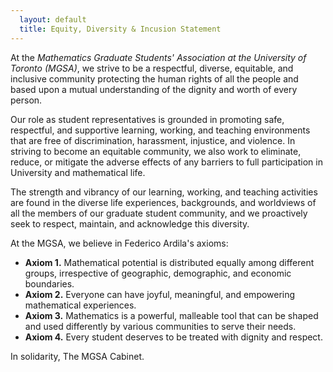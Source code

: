 ```yaml
---
  layout: default
  title: Equity, Diversity & Incusion Statement
---
```



At the _Mathematics Graduate Students' Association at the University of Toronto (MGSA)_, we strive to be a respectful, diverse, equitable, and inclusive community protecting the human rights of all the people and based upon a mutual understanding of the dignity and worth of every person.

Our role as student representatives is grounded in promoting safe, respectful, and supportive learning, working, and teaching environments that are free of discrimination, harassment, injustice, and violence. In striving to become an equitable community, we also work to eliminate, reduce, or mitigate the adverse effects of any barriers to full participation in University and mathematical life.

The strength and vibrancy of our learning, working, and teaching activities are found in the diverse life experiences, backgrounds, and worldviews of all the members of our graduate student community, and we proactively seek to respect, maintain, and acknowledge this diversity.

At the MGSA, we believe in Federico Ardila's axioms:

- **Axiom 1.** Mathematical potential is distributed equally among different groups, irrespective of geographic, demographic, and economic boundaries.
- **Axiom 2.** Everyone can have joyful, meaningful, and empowering mathematical experiences.
- **Axiom 3.** Mathematics is a powerful, malleable tool that can be shaped and used differently by various communities to serve their needs.
- **Axiom 4.** Every student deserves to be treated with dignity and respect.

In solidarity,
The MGSA Cabinet.
